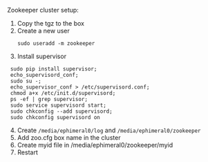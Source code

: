 Zookeeper cluster setup:

1. Copy the tgz to the box
2. Create a new user   
	```
	sudo useradd -m zookeeper
	```
3.	Install supervisor
```
 sudo pip install supervisor;
 echo_supervisord_conf;
 sudo su -;
 echo_supervisor_conf > /etc/supervisord.conf;
 chmod a+x /etc/init.d/supervisord;
 ps -ef | grep supervisor;
 sudo service supervisord start;
 sudo chkconfig --add supervisord;
 sudo chkconfig supervisord on
```
4. Create `/media/ephimeral0/log` and `/media/ephimeral0/zookeeper`
4. Add zoo.cfg box name in the cluster
5. Create myid file in /media/ephimeral0/zookeeper/myid 
6. Restart

